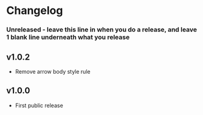 # Changelog

### Unreleased - leave this line in when you do a release, and leave 1 blank line underneath what you release

## v1.0.2

-   Remove arrow body style rule

## v1.0.0

-   First public release
